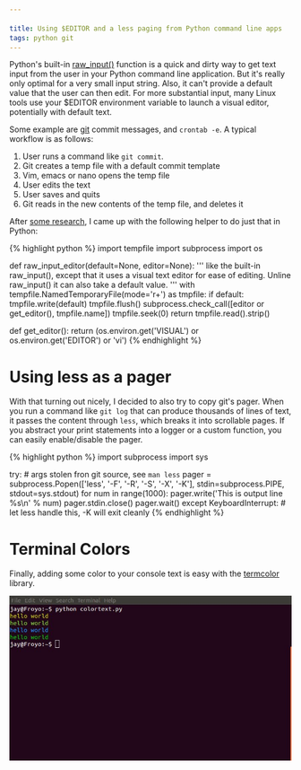 ```yaml
---

title: Using $EDITOR and a less paging from Python command line apps
tags: python git
---
```


Python's built-in [raw_input()](http://docs.python.org/2/library/functions.html#raw_input) function is a quick and dirty way to get text input from the user in your Python command line application. But it's really only optimal for a very small input string. Also, it can't provide a default value that the user can then edit. For more substantial input, many Linux tools use your $EDITOR environment variable to launch a visual editor, potentially with default text.

Some example are [git](http://git-scm.com/) commit messages, and `crontab -e`. A typical workflow is as follows:

1. User runs a command like `git commit`.
2. Git creates a temp file with a default commit template
2. Vim, emacs or nano opens the temp file
3. User edits the text
4. User saves and quits
5. Git reads in the new contents of the temp file, and deletes it

After [some research](http://stackoverflow.com/questions/13168083/python-raw-input-replacement-that-uses-a-configurable-text-editor), I came up with the following helper to do just that in Python:

{% highlight python %}
import tempfile
import subprocess
import os

def raw_input_editor(default=None, editor=None):
    ''' like the built-in raw_input(), except that it uses a visual
    text editor for ease of editing. Unline raw_input() it can also
    take a default value. '''
    with tempfile.NamedTemporaryFile(mode='r+') as tmpfile:
        if default:
            tmpfile.write(default)
            tmpfile.flush()
        subprocess.check_call([editor or get_editor(), tmpfile.name])
        tmpfile.seek(0)
        return tmpfile.read().strip()

def get_editor():
    return (os.environ.get('VISUAL')
        or os.environ.get('EDITOR')
        or 'vi')
{% endhighlight %}

# Using less as a pager

With that turning out nicely, I decided to also try to copy git's pager. When you run a command like `git log` that can produce thousands of lines of text, it passes the content through `less`, which breaks it into scrollable pages. If you abstract your print statements into a logger or a custom function, you can easily enable/disable the pager.

{% highlight python %}
import subprocess
import sys

try:
    # args stolen fron git source, see `man less`
    pager = subprocess.Popen(['less', '-F', '-R', '-S', '-X', '-K'], stdin=subprocess.PIPE, stdout=sys.stdout)
    for num in range(1000):
        pager.write('This is output line %s\n' % num)
    pager.stdin.close()
    pager.wait()
except KeyboardInterrupt:
    # let less handle this, -K will exit cleanly
{% endhighlight %}

# Terminal Colors

Finally, adding some color to your console text is easy with the [termcolor](http://pypi.python.org/pypi/termcolor/) library.

![Color terminal text example](/images/termcolor.jpeg)
